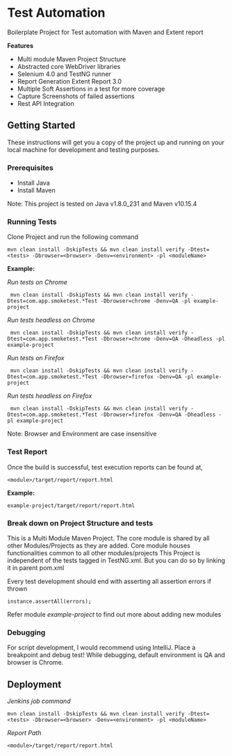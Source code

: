 # Test Automation

Boilerplate Project for Test automation with Maven and Extent report

**Features**
 - Multi module Maven Project Structure
 - Abstracted core WebDriver libraries
 - Selenium 4.0 and TestNG runner
 - Report Generation Extent Report 3.0
 - Multiple Soft Assertions in a test for more coverage
 - Capture Screenshots of failed assertions
 - Rest API Integration


## Getting Started

These instructions will get you a copy of the project up and running on your local machine for development and testing purposes.

### Prerequisites

 - Install Java
 - Install Maven

 Note: This project is tested on Java v1.8.0_231 and Maven v10.15.4

### Running Tests

Clone Project and run the following command

```
mvn clean install -DskipTests && mvn clean install verify -Dtest=<tests> -Dbrowser=<browser> -Denv=<environment> -pl <moduleName>
```
**Example:**

*Run tests on Chrome*
```
 mvn clean install -DskipTests && mvn clean install verify -Dtest=com.app.smoketest.*Test -Dbrowser=chrome -Denv=QA -pl example-project
```
*Run tests headless on Chrome*
```
 mvn clean install -DskipTests && mvn clean install verify -Dtest=com.app.smoketest.*Test -Dbrowser=chrome -Denv=QA -Dheadless -pl example-project
```
*Run tests on Firefox*
```
 mvn clean install -DskipTests && mvn clean install verify -Dtest=com.app.smoketest.*Test -Dbrowser=firefox -Denv=QA -pl example-project
```
*Run tests headless on Firefox*
```
 mvn clean install -DskipTests && mvn clean install verify -Dtest=com.app.smoketest.*Test -Dbrowser=firefox -Denv=QA -Dheadless -pl example-project
```
Note:  Browser and Environment are case insensitive

### Test Report
Once the build is successful, test execution reports can be found at,
```
<module>/target/report/report.html
```
 **Example:**
 ```
example-project/target/report/report.html
```

### Break down on Project Structure and tests

This is a Multi Module Maven Project. The core module is shared by all other Modules/Projects as they are added.
Core module houses functionalities common to all other modules/projects
This Project is independent of the tests tagged in TestNG.xml. But you can do so by linking it in parent pom.xml

Every test development should end with asserting all assertion errors if thrown
```
instance.assertAll(errors);
```
Refer module *example-project* to find out more about adding new modules

### Debugging
For script development, I would recommend using IntelliJ.
Place a breakpoint and debug test!
While debugging, default environment is QA and browser is Chrome.

## Deployment

*Jenkins job command*
```
mvn clean install -DskipTests && mvn clean install verify -Dtest=<tests> -Dbrowser=<browser> -Denv=<environment> -pl <moduleName>
```
*Report Path*
```
<module>/target/report/report.html
```
